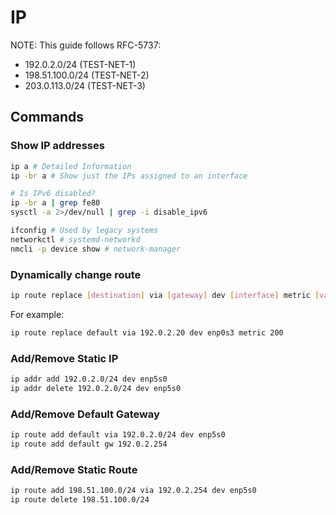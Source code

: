 # IP

NOTE: This guide follows RFC-5737:

- 192.0.2.0/24		(TEST-NET-1)
- 198.51.100.0/24	(TEST-NET-2)
- 203.0.113.0/24	(TEST-NET-3)

## Commands

### Show IP addresses

```bash
ip a # Detailed Information
ip -br a # Show just the IPs assigned to an interface

# Is IPv6 disabled?
ip -br a | grep fe80
sysctl -a 2>/dev/null | grep -i disable_ipv6

ifconfig # Used by legacy systems
networkctl # systemd-networkd
nmcli -p device show # network-manager
```

### Dynamically change route

```bash
ip route replace [destination] via [gateway] dev [interface] metric [value]
```

For example:

```bash
ip route replace default via 192.0.2.20 dev enp0s3 metric 200
```

### Add/Remove Static IP

```bash
ip addr add 192.0.2.0/24 dev enp5s0
ip addr delete 192.0.2.0/24 dev enp5s0
```

### Add/Remove Default Gateway

```bash
ip route add default via 192.0.2.0/24 dev enp5s0
ip route add default gw 192.0.2.254
```

### Add/Remove Static Route

```bash
ip route add 198.51.100.0/24 via 192.0.2.254 dev enp5s0
ip route delete 198.51.100.0/24
```
